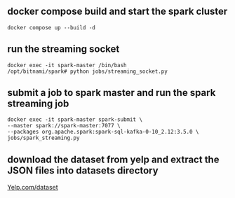 
## docker compose build and start the spark cluster
```
docker compose up --build -d
```


## run the streaming socket
```
docker exec -it spark-master /bin/bash
/opt/bitnami/spark# python jobs/streaming_socket.py 
```

## submit a job to spark master and run the spark streaming job
```
docker exec -it spark-master spark-submit \
--master spark://spark-master:7077 \
--packages org.apache.spark:spark-sql-kafka-0-10_2.12:3.5.0 \
jobs/spark_streaming.py
```


## download the dataset from yelp and extract the JSON files into datasets directory
[Yelp.com/dataset](https://www.yelp.com/dataset/download)
